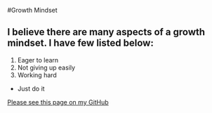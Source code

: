#Growth Mindset



## **I believe there are many aspects of a growth mindset. I have few listed below:**
1. Eager to learn
2. Not giving up easily
3. Working hard
  * Just do it



[Please see this page on my GitHub](https://github.com/FooFooTheSnoo/reading-notes/edit/main/README.md)
